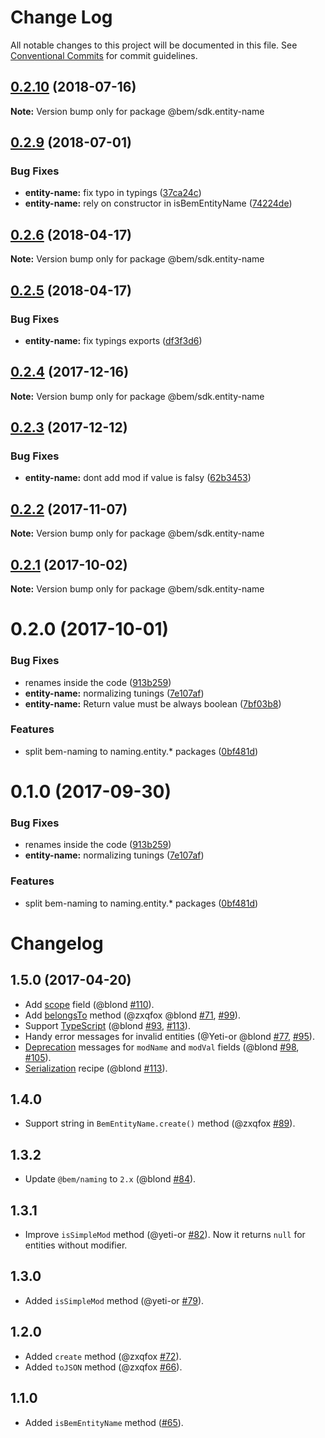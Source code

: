 # Change Log

All notable changes to this project will be documented in this file.
See [Conventional Commits](https://conventionalcommits.org) for commit guidelines.

<a name="0.2.10"></a>
## [0.2.10](https://github.com/bem/bem-sdk/compare/@bem/sdk.entity-name@0.2.9...@bem/sdk.entity-name@0.2.10) (2018-07-16)




**Note:** Version bump only for package @bem/sdk.entity-name

<a name="0.2.9"></a>
## [0.2.9](https://github.com/bem/bem-sdk/compare/@bem/sdk.entity-name@0.2.6...@bem/sdk.entity-name@0.2.9) (2018-07-01)


### Bug Fixes

* **entity-name:** fix typo in typings ([37ca24c](https://github.com/bem/bem-sdk/commit/37ca24c))
* **entity-name:** rely on constructor in isBemEntityName ([74224de](https://github.com/bem/bem-sdk/commit/74224de))




<a name="0.2.6"></a>
## [0.2.6](https://github.com/bem/bem-sdk/compare/@bem/sdk.entity-name@0.2.5...@bem/sdk.entity-name@0.2.6) (2018-04-17)




**Note:** Version bump only for package @bem/sdk.entity-name

<a name="0.2.5"></a>
## [0.2.5](https://github.com/bem/bem-sdk/compare/@bem/sdk.entity-name@0.2.4...@bem/sdk.entity-name@0.2.5) (2018-04-17)


### Bug Fixes

* **entity-name:** fix typings exports ([df3f3d6](https://github.com/bem/bem-sdk/commit/df3f3d6))




<a name="0.2.4"></a>
## [0.2.4](https://github.com/bem/bem-sdk/compare/@bem/sdk.entity-name@0.2.3...@bem/sdk.entity-name@0.2.4) (2017-12-16)




**Note:** Version bump only for package @bem/sdk.entity-name

<a name="0.2.3"></a>
## [0.2.3](https://github.com/bem/bem-sdk/compare/@bem/sdk.entity-name@0.2.2...@bem/sdk.entity-name@0.2.3) (2017-12-12)


### Bug Fixes

* **entity-name:** dont add mod if value is falsy ([62b3453](https://github.com/bem/bem-sdk/commit/62b3453))




<a name="0.2.2"></a>
## [0.2.2](https://github.com/bem/bem-sdk/compare/@bem/sdk.entity-name@0.2.0...@bem/sdk.entity-name@0.2.2) (2017-11-07)




**Note:** Version bump only for package @bem/sdk.entity-name

<a name="0.2.1"></a>
## [0.2.1](https://github.com/bem/bem-sdk/compare/@bem/sdk.entity-name@0.2.0...@bem/sdk.entity-name@0.2.1) (2017-10-02)




**Note:** Version bump only for package @bem/sdk.entity-name

<a name="0.2.0"></a>
# 0.2.0 (2017-10-01)


### Bug Fixes

* renames inside the code ([913b259](https://github.com/bem/bem-sdk/commit/913b259))
* **entity-name:** normalizing tunings ([7e107af](https://github.com/bem/bem-sdk/commit/7e107af))
* **entity-name:** Return value must be always boolean ([7bf03b8](https://github.com/bem/bem-sdk/commit/7bf03b8))


### Features

* split bem-naming to naming.entity.* packages ([0bf481d](https://github.com/bem/bem-sdk/commit/0bf481d))




<a name="0.1.0"></a>
# 0.1.0 (2017-09-30)


### Bug Fixes

* renames inside the code ([913b259](https://github.com/bem/bem-sdk/commit/913b259))
* **entity-name:** normalizing tunings ([7e107af](https://github.com/bem/bem-sdk/commit/7e107af))


### Features

* split bem-naming to naming.entity.* packages ([0bf481d](https://github.com/bem/bem-sdk/commit/0bf481d))




Changelog
=========

1.5.0 (2017-04-20)
------------------

* Add [scope](./README.md#scope) field (@blond [#110]).
* Add [belongsTo](./README.md#belongstoentityname) method (@zxqfox @blond [#71], [#99]).
* Support [TypeScript](./README.md#typescript-support) (@blond [#93], [#113]).
* Handy error messages for invalid entities (@Yeti-or @blond [#77], [#95]).
* [Deprecation](./README.md#deprecation) messages for `modName` and `modVal` fields (@blond [#98], [#105]).
* [Serialization](./README.md#serialization) recipe (@blond [#113]).

[#113]: https://github.com/bem-sdk/bem-entity-name/pull/113
[#110]: https://github.com/bem-sdk/bem-entity-name/pull/110
[#105]: https://github.com/bem-sdk/bem-entity-name/pull/105
[#99]: https://github.com/bem-sdk/bem-entity-name/pull/99
[#98]: https://github.com/bem-sdk/bem-entity-name/pull/98
[#95]: https://github.com/bem-sdk/bem-entity-name/pull/95
[#93]: https://github.com/bem-sdk/bem-entity-name/pull/93
[#77]: https://github.com/bem-sdk/bem-entity-name/pull/77
[#71]: https://github.com/bem-sdk/bem-entity-name/pull/71

1.4.0
-----

* Support string in `BemEntityName.create()` method (@zxqfox [#89]).

[#89]: https://github.com/bem-sdk/bem-entity-name/pull/89

1.3.2
-----

* Update `@bem/naming` to `2.x` (@blond [#84]).

[#84]: https://github.com/bem-sdk/bem-entity-name/pull/84

1.3.1
-----

* Improve `isSimpleMod` method (@yeti-or [#82]).
Now it returns `null` for entities without modifier.

[#82]: https://github.com/bem-sdk/bem-entity-name/pull/82

1.3.0
-----

* Added `isSimpleMod` method (@yeti-or [#79]).

[#79]: https://github.com/bem-sdk/bem-entity-name/pull/79

1.2.0
-----

* Added `create` method (@zxqfox [#72]).
* Added `toJSON` method (@zxqfox [#66]).

[#72]: https://github.com/bem-sdk/bem-entity-name/pull/72
[#66]: https://github.com/bem-sdk/bem-entity-name/pull/66

1.1.0
-----

* Added `isBemEntityName` method ([#65]).

[#65]: https://github.com/bem-sdk/bem-entity-name/pull/65
